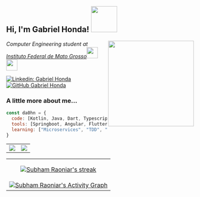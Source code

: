 <h2> Hi, I'm Gabriel Honda! <img src="https://media.giphy.com/media/Y0V3Gbcb6ZOUTmVeNL/giphy.gif" width="70"> </h2>
<img align='right' src="https://media.giphy.com/media/LmNwrBhejkK9EFP504/source.gif" width="230">
<p><em>Computer Engineering student at <a href="http://ifmt.edu.br/"> Instituto Federal de Mato Grosso</a><img src="https://media.giphy.com/media/fYSnHlufseco8Fh93Z/giphy.gif" width="30"><img src="https://media.giphy.com/media/WUlplcMpOCEmTGBtBW/giphy.gif" width="30"> 
</em></p>

[![Linkedin: Gabriel Honda](https://img.shields.io/badge/-Gabriel%20Honda-blue?style=flat-square&logo=Linkedin&logoColor=white&link=https://www.linkedin.com/in/gabriel-honda/)](https://www.linkedin.com/in/gabriel-honda/)
[![GitHub Gabriel Honda](https://img.shields.io/github/followers/DA0HN?label=follow&style=social)](https://github.com/DA0HN)


### A little more about me...  

```javascript
const da0hn = {
  code: [Kotlin, Java, Dart, Typescript, SQL, Neo4j],
  tools: [Springboot, Angular, Flutter, Node],
  learning: ["Microservices", "TDD", "Hexagonal Architecture"],
}
```


<table border="0">
  <tr>
    <td>
      <img src="https://github-readme-stats.vercel.app/api?username=DA0HN&show_icons=true&theme=tokyonight">
    </td>
    <td>
      <img src="https://github-readme-stats.vercel.app/api/top-langs/?username=DA0HN&hide=html,css&langs_count=9&show&theme=tokyonight&layout=compact">
    </td> 
  </tr>
</table>

<table>
  <tr>
    <td>
      <p align="center">
      <a href="https://github.com/SubhamRaoniar28/github-readme-streak-stats">
          <img title="🔥 Get streak stats for your profile at git.io/streak-stats" alt="Subham Raoniar's streak" src="https://github-readme-streak-stats.herokuapp.com/?user=DA0HN&theme=radical"/>
      </a>
      </p>
    </td>    
  </tr>
  <tr>
    <td>
      <a href="https://github.com/SubhamRaoniar28/github-readme-activity-graph"><img alt="Subham Raoniar's Activity Graph" src="https://activity-graph.herokuapp.com/graph?username=DA0HN&theme=redical" /></a>
    </td>
  </tr>
</table>


